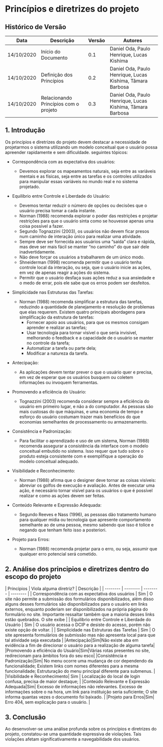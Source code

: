 # Princípios e diretrizes do projeto

## Histórico de Versão 

| Data | Descrição | Versão | Autores |
| -------- | -------- | -------- | -------- |
| 14/10/2020 | Início do Documento | 0.1 | Daniel Oda, Paulo Henrique, Lucas Kishima |
| 14/10/2020 | Definição dos Princípios | 0.2 | Daniel Oda, Paulo Henrique,  Lucas Kishima, Tâmara Barbosa |
| 14/10/2020 | Relacionando Princípios com o projeto | 0.3 | Daniel Oda, Paulo Henrique,  Lucas Kishima, Tâmara Barbosa |

## 1. Introdução

Os princípios e diretrizes do projeto devem destacar a necessidade de projetarmos o sistema utilizando um modelo conceitual que o usuário possa apreender rapidamente e sem dificuldade. 
seguintes tópicos:

* Correspondência	com	as	expectativa	dos	usuários:
    * Devemos explorar os mapeamentos naturais, seja entre as variáveis mentais e as físicas, seja entre as tarefas e os controles utilizados para manipular essas variáveis no mundo real e no sistema projetado.   

* Equilíbrio	entre	Controle	e	Liberdade	do	Usuário:
    * Devemos tentar reduzir o número de opções ou decisões que o usuário precisa tomar a cada instante.
    * Norman (1988) recomenda explorar o poder das restrições e projetar restrições para que o usuário sinta como se houvesse apenas uma coisa possível a fazer.
    * Segundo Tognazzini (2003), os usuários não devem ficar presos num caminho de interação único para realizar uma atividade.
    * Sempre deve ser fornecida aos usuários uma “saída” clara e rápida, mas deve ser mais fácil se manter “no caminho” do que sair dele inadvertidamente.
    * Não deve forçar os usuários a trabalharem de um único modo. 
    * Shneiderman (1998) recomenda permitir que o usuário tenha controle local da interação, ou seja, que o usuário inicie as ações, em vez de apenas reagir a ações do sistema.
    * Permitir que o usuário desfaça suas ações reduz a sua ansiedade e o medo de errar, pois ele sabe que os erros podem ser desfeitos.

* Simplicidade nas Estruturas das Tarefas:

    * Norman (1988) recomenda simplificar a estrutura das tarefas, reduzindo a quantidade de planejamento e resolução de problemas que elas requerem. Existem quatro principais abordagens para simplificação da estrutura de tarefas:
        * Fornecer apoio aos usuários, para que os mesmos consigam aprender e realizar as tarefas; 
        * Usar tecnologia para tornar visível o que seria invisível, melhorando o feedback e a capacidade de o usuário se manter no controle da tarefa; 
        * Automatizar a tarefa ou parte dela; 
        * Modificar a natureza da tarefa. 
* Antecipação:
    * As aplicações devem tentar prever o que o usuário quer e precisa, em vez de esperar que os usuários busquem ou coletem informações ou invoquem ferramentas.
* Promovendo a eficiência do Usuário:
    * Tognazzini (2003) recomenda considerar sempre a eficiência do usuário em primeiro lugar, e não a do computador. As pessoas são mais custosas do que máquinas, e uma economia de tempo e esforço do usuário costumam trazer mais benefícios do que economias semelhantes de processamento ou armazenamento.
* Consistência	e	Padronização:
    * Para facilitar o aprendizado e uso de um sistema, Norman (1988) recomenda assegurar a consistência da interface com o modelo conceitual embutido no sistema. Isso requer que tudo sobre o produto esteja consistente com e exemplifique a operação do modelo conceitual adequado.
* Visibilidade	e	Reconhecimento:
    * Norman (1988) afirma que o designer deve tornar as coisas visíveis: abreviar os golfos de execução e avaliação. Antes de executar uma ação, é necessário tornar visível para os usuários o que é possível realizar e como as ações devem ser feitas. 
* Conteúdo Relevante e Expressão Adequada:
    * Segundo Reeves e Nass (1996), as pessoas dão tratamento humano para qualquer mídia ou tecnologia que apresente comportamento semelhante ao de uma pessoa, mesmo sabendo que isso é tolice e negando que tenham feito isso a posteriori. 
* Projeto para Erros:
    * Norman (1988) recomenda projetar para o erro, ou seja, assumir que qualquer erro potencial será cometido.

## 2. Análise dos principios e diretrizes dentro do escopo do projeto

| Princípios | Viola alguma diretriz? | Descrição | 
| -------- | -------- | -------- | -------- |
| Correspondência com as expectativa dos usuários | Sim | O site não permite a submissão dos formulários disponibilizados, além disso alguns desses formulários são disponibilizados para o usuário em links externos, enquanto poderiam ser disponibilizados na própria página do formulário no site. Importante ressaltar também que a maioria desses links estão quebrados. O site exibe |
| Equilíbrio entre Controle e Liberdade do Usuário | Sim | O usuário acessa o DCIP e desiste do acesso, porém não existe opção de voltar. |
| Simplicidade nas Estruturas das Tarefas | Sim | O site apresenta formulários de submissão mas não apresenta local para que tal atividade seja executada  |
|Antecipação|Sim|Não existe aba em evidência a fim de direcionar o usuário para a realização de alguma tarefa|
|Promovendo a eficiência do Usuário|Sim|Várias rotas presentes no site, redirecionam para âmbitos fora do seu esco|
|Consistência e Padronização|Sim| No menu ocorre uma mudança de cor dependendo da funcionalidade; Existem links com nomes diferentes para a mesma funcionalidade; Estruturação do menu principal diferente para submenus. |
|Visibilidade e Reconhecimento| Sim | Localização do local de login confusa, precisa de maior destaque; |
|Conteúdo Relevante e Expressão Adequada|Sim| Excesso de informações não relevantes. Excesso de informações sobre o na hora, um link para instituição seria suficiente; O site informa quantas vezes o documento foi baixado. |
|Projeto para Erros|Sim| Erro 404, sem explicação para o usuário. |

## 3. Conclusão

Ao desenvolver-se uma análise profunda sobre os princípios e diretrizes do projeto, constatou-se uma quantidade expressiva de violações. Tais violações afetam significativamente a navegabilidade dos usuários.